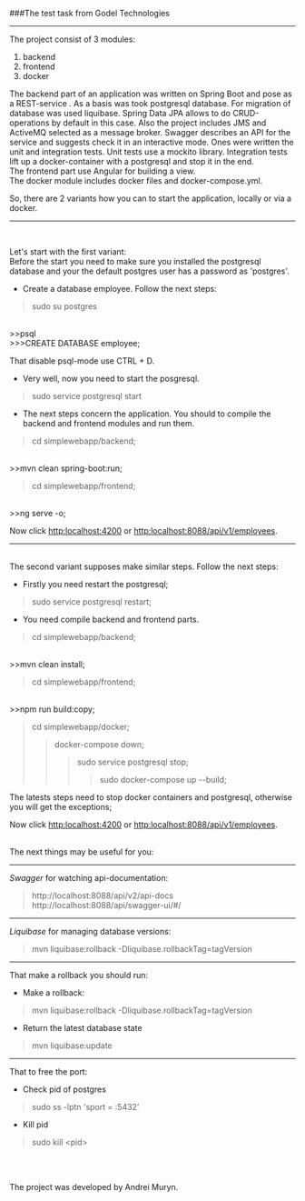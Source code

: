 ###The test task from Godel Technologies

---

The project consist of 3 modules:

1.  backend
2.  frontend
3.  docker


The backend part of an application was written on Spring Boot and pose as a REST-service
. As a basis was took postgresql database. For migration of database was used liquibase.
Spring Data JPA allows to do CRUD-operations by default in this case.
Also the project includes JMS and ActiveMQ selected as a message broker. 
Swagger describes an API for the service and suggests check it in an interactive mode. 
Ones were written the unit and integration tests. Unit tests use a mockito library. 
Integration tests lift up a docker-container with a postgresql and stop it in the end.
<br>
The frontend part use Angular for building a view.
<br>
The docker module includes docker files and docker-compose.yml.


So, there are 2 variants how you can to start the application, locally or via a docker.

---
<br>

Let's start with the first variant:
<br>
Before the start you need to make sure you installed the postgresql database and 
your the default postgres user has a password as 'postgres'.

* Create a database employee. Follow the next steps:
>sudo su postgres
<br>
>>psql
<br>
>>>CREATE DATABASE employee; 

That disable psql-mode use CTRL + D.

* Very well, now you need to start the posgresql.
>sudo service postgresql start  

* The next steps concern the application. You should to compile the backend and frontend modules and run them.
> cd simplewebapp/backend;
<br>
>>mvn clean spring-boot:run;


<br>

>cd simplewebapp/frontend;
<br>
>>ng serve -o;

Now click <http:localhost:4200> or <http:localhost:8088/api/v1/employees>.

---
<br>
The second variant supposes make similar steps. Follow the next steps:

* Firstly you need restart the postgresql;
> sudo service postgresql restart;

* You need compile backend and frontend parts.
> cd simplewebapp/backend;
<br>
>>mvn clean install;


<br>

>cd simplewebapp/frontend;
<br>
>>npm run build:copy;

<br>

>cd simplewebapp/docker;
>> docker-compose down;
>>> sudo service postgresql stop;
>>>>sudo docker-compose up --build; 

The latests steps need to stop docker containers and postgresql, otherwise you will get the exceptions;

Now click <http:localhost:4200> or <http:localhost:8088/api/v1/employees>.

<br>
The next things may be useful for you:

---
_Swagger_ for watching api-documentation:
> http://localhost:8088/api/v2/api-docs
> http://localhost:8088/api/swagger-ui/#/

---
_Liquibase_ for managing database versions:
> mvn liquibase:rollback -Dliquibase.rollbackTag=tagVersion

---

That make a rollback you should run: 
* Make a rollback:
> mvn liquibase:rollback -Dliquibase.rollbackTag=tagVersion
* Return the latest database state
> mvn liquibase:update

---
That to free the port:

* Check pid of postgres
> sudo ss -lptn 'sport = :5432'

* Kill pid
> sudo kill \<pid>

<br>
<br>

The project was developed by Andrei Muryn.
